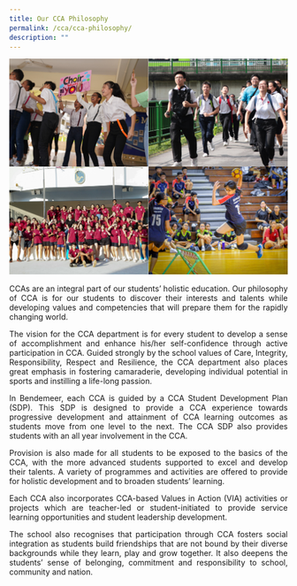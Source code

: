 ```yaml
---
title: Our CCA Philosophy
permalink: /cca/cca-philosophy/
description: ""
---
```




![](/images/Cca/cca-philosophy.jpg)
<p style="text-align:justify">
CCAs are an integral part of our students’ holistic education. Our philosophy of CCA is for our students to discover their interests and talents while developing values and competencies that will prepare them for the rapidly changing world.</p>
<p style="text-align:justify">
The vision for the CCA department is for every student to develop a sense of accomplishment and enhance his/her self-confidence through active participation in CCA. Guided strongly by the school values of Care, Integrity, Responsibility, Respect and Resilience, the CCA department also places great emphasis in fostering camaraderie, developing individual potential in sports and instilling a life-long passion.</p>
<p style="text-align:justify">
In Bendemeer, each CCA is guided by a CCA Student Development Plan (SDP). This SDP is designed to provide a CCA experience towards progressive development and attainment of CCA learning outcomes as students move from one level to the next. The CCA SDP also provides students with an all year involvement in the CCA.</p>
<p style="text-align:justify">
Provision is also made for all students to be exposed to the basics of the CCA, with the more advanced students supported to excel and develop their talents. A variety of programmes and activities are offered to provide for holistic development and to broaden students’ learning.</p>
<p style="text-align:justify">
Each CCA also incorporates CCA-based Values in Action (VIA) activities or projects which are teacher-led or student-initiated to provide service learning opportunities and student leadership development.</p>
<p style="text-align:justify">
The school also recognises that participation through CCA fosters social integration as students build friendships that are not bound by their diverse backgrounds while they learn, play and grow together. It also deepens the students’ sense of belonging, commitment and responsibility to school, community and nation.</p>